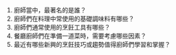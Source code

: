 1. 廚師當中，最著名的是誰？
2. 廚師們在料理中常使用的基礎調味料有哪些？
3. 廚師們通常使用的烹飪工具有哪些？
4. 餐廳廚師們在準備一道菜時，需要考慮哪些因素？
5. 最近有哪些新興的烹飪技巧或趨勢值得廚師們學習和掌握？